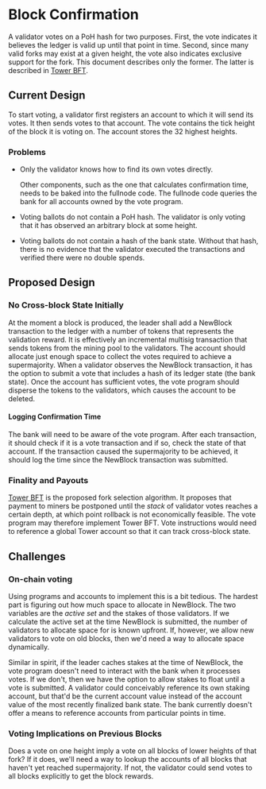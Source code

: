 # Block Confirmation

A validator votes on a PoH hash for two purposes. First, the vote indicates it
believes the ledger is valid up until that point in time. Second, since many
valid forks may exist at a given height, the vote also indicates exclusive
support for the fork. This document describes only the former. The latter is
described in [Tower BFT](tower-bft.md).

## Current Design

To start voting, a validator first registers an account to which it will send
its votes. It then sends votes to that account. The vote contains the tick
height of the block it is voting on. The account stores the 32 highest heights.

### Problems

* Only the validator knows how to find its own votes directly.

  Other components, such as the one that calculates confirmation time, needs to
  be baked into the fullnode code. The fullnode code queries the bank for all
  accounts owned by the vote program.

* Voting ballots do not contain a PoH hash. The validator is only voting that
  it has observed an arbitrary block at some height.

* Voting ballots do not contain a hash of the bank state. Without that hash,
  there is no evidence that the validator executed the transactions and
  verified there were no double spends.

## Proposed Design

### No Cross-block State Initially

At the moment a block is produced, the leader shall add a NewBlock transaction
to the ledger with a number of tokens that represents the validation reward.
It is effectively an incremental multisig transaction that sends tokens from
the mining pool to the validators. The account should allocate just enough
space to collect the votes required to achieve a supermajority. When a
validator observes the NewBlock transaction, it has the option to submit a vote
that includes a hash of its ledger state (the bank state). Once the account has
sufficient votes, the vote program should disperse the tokens to the
validators, which causes the account to be deleted.

#### Logging Confirmation Time

The bank will need to be aware of the vote program. After each transaction, it
should check if it is a vote transaction and if so, check the state of that
account. If the transaction caused the supermajority to be achieved, it should
log the time since the NewBlock transaction was submitted.

### Finality and Payouts

[Tower BFT](tower-bft.md) is the proposed fork selection algorithm.  It proposes
that payment to miners be postponed until the *stack* of validator votes reaches
a certain depth, at which point rollback is not economically feasible. The vote
program may therefore implement Tower BFT. Vote instructions would need to
reference a global Tower account so that it can track cross-block state.

## Challenges

### On-chain voting

Using programs and accounts to implement this is a bit tedious. The hardest
part is figuring out how much space to allocate in NewBlock. The two variables
are the *active set* and the stakes of those validators. If we calculate the
active set at the time NewBlock is submitted, the number of validators to
allocate space for is known upfront. If, however, we allow new validators to
vote on old blocks, then we'd need a way to allocate space dynamically.

Similar in spirit, if the leader caches stakes at the time of NewBlock, the
vote program doesn't need to interact with the bank when it processes votes. If
we don't, then we have the option to allow stakes to float until a vote is
submitted. A validator could conceivably reference its own staking account, but
that'd be the current account value instead of the account value of the most
recently finalized bank state. The bank currently doesn't offer a means to
reference accounts from particular points in time.

### Voting Implications on Previous Blocks

Does a vote on one height imply a vote on all blocks of lower heights of
that fork? If it does, we'll need a way to lookup the accounts of all
blocks that haven't yet reached supermajority. If not, the validator could
send votes to all blocks explicitly to get the block rewards.
